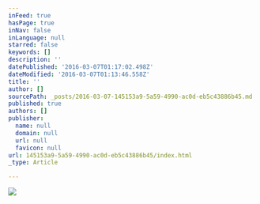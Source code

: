 ```yaml
---
inFeed: true
hasPage: true
inNav: false
inLanguage: null
starred: false
keywords: []
description: ''
datePublished: '2016-03-07T01:17:02.498Z'
dateModified: '2016-03-07T01:13:46.558Z'
title: ''
author: []
sourcePath: _posts/2016-03-07-145153a9-5a59-4990-ac0d-eb5c43886b45.md
published: true
authors: []
publisher:
  name: null
  domain: null
  url: null
  favicon: null
url: 145153a9-5a59-4990-ac0d-eb5c43886b45/index.html
_type: Article

---
```

![](https://s3-us-west-2.amazonaws.com/the-grid-img/p/49b4083d7f1c8a4323f5644cb0ddbee94f0d1c34.jpg)